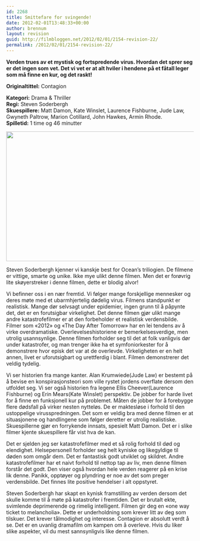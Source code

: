 ```yaml
---
id: 2268
title: Smittefare for svingende!
date: 2012-02-01T13:48:33+00:00
author: brennum
layout: revision
guid: http://filmbloggen.net/2012/02/01/2154-revision-22/
permalink: /2012/02/01/2154-revision-22/
---
```

**Verden trues av et mystisk og fortspredende virus. Hvordan det sprer seg er det ingen som vet. Det vi vet er at alt hviler i hendene på et fåtall leger som må finne en kur, og det raskt!**

**<!--more-->Originaltittel:** Contagion

  
**Kategori:** Drama & Thriller  
**Regi:** Steven Soderbergh  
**Skuespillere:** Matt Damon, Kate Winslet, Laurence Fishburne, Jude Law, Gwyneth Paltrow, Marion Cotillard, John Hawkes, Armin Rhode.  
**Spilletid:** 1 time og 46 minutter

<a href="http://filmbloggen.net/?attachment_id=2229" rel="attachment wp-att-2229"><img class="alignnone size-large wp-image-2229" src="http://filmbloggen.net/wp-content/uploads//2012/01/contagion-still2-620x348.jpg" alt="" width="620" height="348" /></a>

Steven Soderbergh kjenner vi kanskje best for Ocean&#8217;s triliogien. De filmene er vittige, smarte og unike. Ikke mye ulikt denne filmen. Men det er forøvrig lite skøyerstreker i denne filmen, dette er blodig alvor!

Vi befinner oss i en nær fremtid. Vi følger mange forskjellige mennesker og deres møte med et ubarmhjertelig dødelig virus. Filmens standpunkt er realistisk. Mange dør selvsagt under epidemier, ingen grunn til å påpynte det, det er en forutsigbar virkelighet. Det denne filmen gjør ulikt mange andre katastrofefilmer er at den forbeholder et realistisk verdensbilde. Filmer som &laquo;2012&raquo; og &laquo;The Day After Tomorrow&raquo; har en lei tendens av å virke overdramatiske. Overlevelseshistoriene er bemerkelsesverdige, men utrolig usannsynlige. Denne filmen forholder seg til det at folk vanligvis dør under katastrofer, og man trenger ikke ha et symfoniorkester for å demonstrere hvor episk det var at de overlevde. Virkeligheten er en helt annen, livet er uforutsigbart og urettferdig i blant. Filmen demonstrerer det veldig tydelig.

Vi ser historien fra mange kanter. Alan Krumwiede(Jude Law) er bestemt på å bevise en konspirasjonsteori som ville rystet jordens overflate dersom den utfoldet seg. Vi ser også historien fra legene Ellis Cheever(Laurence Fishburne) og Erin Mears(Kate Winslet) perspektiv. De jobber for harde livet for å finne en funksjonell kur på problemet. Måten de jobber for å forebygge flere dødsfall på virker nesten nytteløs. De er maktesløse i forhold til den ustoppelige virusspredningen. Det som er veldig bra med denne filmen er at situasjonene og handlingene som følger deretter er utrolig realistiske. Skuespillerne gjør en forrykende innsats, spesielt Matt Damon. Det er i slike filmer kjente skuespillere får vist hva de kan.

Det er sjelden jeg ser katastrofefilmer med et så rolig forhold til død og elendighet. Helsepersonell forholder seg helt kyniske og likegyldige til døden som omgår dem. Det er fantastisk godt utviklet og skildret. Andre katastrofefilmer har et naivt forhold til nettop tap av liv, men denne filmen forstår det godt. Den viser også hvordan hele verden reagerer på en krise lik denne. Panikk, opptøyer og plyndring er noe av det som preger verdensbilde. Det finnes lite positive hendelser i alt oppstyret.

Steven Soderbergh har skapt en kynisk framstilling av verden dersom det skulle komme til å møte på katastrofer i fremtiden. Det er brutalt ekte, svimlende deprimerende og rimelig intelligent. Filmen gir deg en &laquo;one way ticket to melancholia&raquo;. Dette er underholdning som krever litt av deg som tilskuer. Det krever tålmodighet og interesse. Contagion er absolutt verdt å se. Det er en uvanlig dramafilm om kampen om å overleve. Hvis du liker slike aspekter, vil du mest sannsynligvis like denne filmen.

&nbsp;